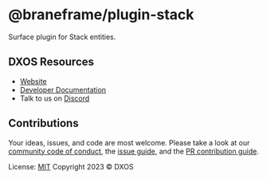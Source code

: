 # @braneframe/plugin-stack

Surface plugin for Stack entities.

## DXOS Resources

- [Website](https://dxos.org)
- [Developer Documentation](https://docs.dxos.org)
- Talk to us on [Discord](https://dxos.org/discord)

## Contributions

Your ideas, issues, and code are most welcome. Please take a look at our [community code of conduct](https://github.com/dxos/dxos/blob/main/CODE_OF_CONDUCT.md), the [issue guide](https://github.com/dxos/dxos/blob/main/CONTRIBUTING.md#submitting-issues), and the [PR contribution guide](https://github.com/dxos/dxos/blob/main/CONTRIBUTING.md#submitting-prs).

License: [MIT](./LICENSE) Copyright 2023 © DXOS
